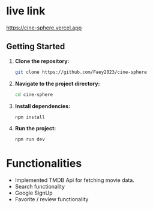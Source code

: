 # live link

https://cine-sphere.vercel.app

## Getting Started

1. **Clone the repository:**

   ```bash
   git clone https://github.com/Faey2023/cine-sphere

   ```

2. **Navigate to the project directory:**

   ```bash
   cd cine-sphere
   ```

3. **Install dependencies:**

   ```bash
   npm install
   ```

4. **Run the project:**
   ```bash
   npm run dev
   ```


# Functionalities
- Implemented TMDB Api for fetching movie data.
- Search functionality
- Google SignUp
- Favorite / review functionality